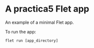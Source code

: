 # A practica5 Flet app

An example of a minimal Flet app.

To run the app:

```
flet run [app_directory]
```
